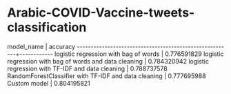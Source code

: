 # Arabic-COVID-Vaccine-tweets-classification

model_name	                            	              |  accuracy
--------------------------------------------------------+------------
logistic regression with bag of words                   |	0.776591829
logistic regression with bag of words and data cleaning |	0.784320942
logistic regression with TF-IDF and data cleaning	      | 0.788737578
RandomForestClassifier with TF-IDF and data cleaning    |	0.777695988
Custom model                                            |	0.804195821
